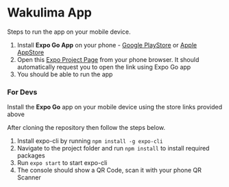 # Wakulima App
Steps to run the app on your mobile device.
1. Install **Expo Go App** on your phone - [Google PlayStore](https://play.google.com/store/apps/details?id=host.exp.exponent) 
or [Apple AppStore](https://itunes.apple.com/app/apple-store/id982107779)
2. Open this [Expo Project Page](https://expo.dev/@charles-mutabazi/oaf-wakulima?serviceType=eas&distribution=expo-go?release-channel=staging) from your phone browser. It should automatically request you to open the link using Expo Go app
3. You should be able to run the app

### For Devs 
Install the **Expo Go** app on your mobile device using the store links provided above

After cloning the repository then follow the steps below.

1. Install expo-cli by running `npm install -g expo-cli`
2. Navigate to the project folder and run `npm install` to install required packages
3. Run `expo start` to start expo-cli
4. The console should show a QR Code, scan it with your phone QR Scanner
